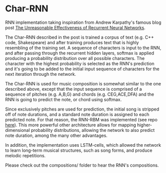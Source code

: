 # Char-RNN

RNN implementation taking inspiration from Andrew Karpathy's famous blog post [The Unreasonable Effectiveness of Recurrent Neural Networks](http://karpathy.github.io/2015/05/21/rnn-effectiveness/).

The Char-RNN described in the post is trained a corpus of text (e.g. C++ code, Shakespeare) and after training produces text that is highly resembling of the training set.
A sequence of characters is input to the RNN, and after passing through the recurrent hidden layers, softmax is applied producing a probability distribution over all possible characters. The character with the highest probability is selected as the RNN's prediction and it's going to be added to the initial input sequence of characters for the next iteration through the network.

The Char-RNN is used for music composition is somewhat similar to the one described above, except that the input sequence is comprised of a sequence of pitches (e.g. A,B,G) and chords (e.g. CEG,ACE,DFA) and the RNN is going to predict the note, or chord using softmax.

Since exclusively pitches are used for prediction, the initial song is stripped off of note durations, and a standard note duration is assigned to each predicted note. For that reason, the RNN-RBM was implemented (see repo [here](https://github.com/stwykd/rnn-rbm)). This more powerful other architecture allows for mapping higher-dimensional probability distributions, allowing the network to also predict note duration, among the many other advantages.

In addition, the implementation uses LSTM-cells, which allowed the network to learn long-term musical structures, such as song forms, and produce melodic repetitions.

Please check out the compositions/ folder to hear the RNN's compositions.
